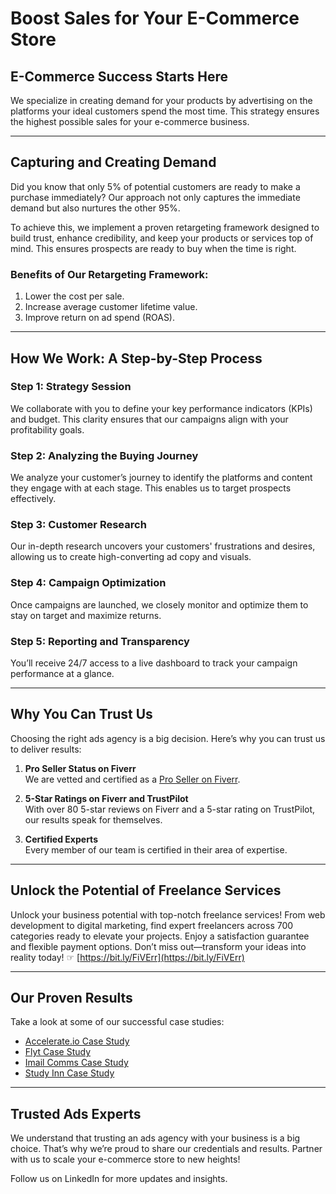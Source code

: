 # Boost Sales for Your E-Commerce Store

## E-Commerce Success Starts Here

We specialize in creating demand for your products by advertising on the platforms your ideal customers spend the most time. This strategy ensures the highest possible sales for your e-commerce business.

---

## Capturing and Creating Demand

Did you know that only 5% of potential customers are ready to make a purchase immediately? Our approach not only captures the immediate demand but also nurtures the other 95%. 

To achieve this, we implement a proven retargeting framework designed to build trust, enhance credibility, and keep your products or services top of mind. This ensures prospects are ready to buy when the time is right.

### Benefits of Our Retargeting Framework:
1. Lower the cost per sale.
2. Increase average customer lifetime value.
3. Improve return on ad spend (ROAS).

---

## How We Work: A Step-by-Step Process

### Step 1: Strategy Session
We collaborate with you to define your key performance indicators (KPIs) and budget. This clarity ensures that our campaigns align with your profitability goals.

### Step 2: Analyzing the Buying Journey
We analyze your customer’s journey to identify the platforms and content they engage with at each stage. This enables us to target prospects effectively.

### Step 3: Customer Research
Our in-depth research uncovers your customers' frustrations and desires, allowing us to create high-converting ad copy and visuals.

### Step 4: Campaign Optimization
Once campaigns are launched, we closely monitor and optimize them to stay on target and maximize returns.

### Step 5: Reporting and Transparency
You’ll receive 24/7 access to a live dashboard to track your campaign performance at a glance.

---

## Why You Can Trust Us

Choosing the right ads agency is a big decision. Here’s why you can trust us to deliver results:

1. **Pro Seller Status on Fiverr**  
   We are vetted and certified as a [Pro Seller on Fiverr](https://bit.ly/FiVErr).

2. **5-Star Ratings on Fiverr and TrustPilot**  
   With over 80 5-star reviews on Fiverr and a 5-star rating on TrustPilot, our results speak for themselves.

3. **Certified Experts**  
   Every member of our team is certified in their area of expertise.

---

## Unlock the Potential of Freelance Services  

Unlock your business potential with top-notch freelance services! From web development to digital marketing, find expert freelancers across 700 categories ready to elevate your projects. Enjoy a satisfaction guarantee and flexible payment options. Don’t miss out—transform your ideas into reality today! ☞ [https://bit.ly/FiVErr](https://bit.ly/FiVErr)

---

## Our Proven Results

Take a look at some of our successful case studies:

- [Accelerate.io Case Study](https://www.fluid-dm.com/wp-content/uploads/2023/05/Accelerate.io-Case-Study.pdf)  
- [Flyt Case Study](https://www.fluid-dm.com/wp-content/uploads/2023/05/Flyt-Case-Study.pdf)  
- [Imail Comms Case Study](https://www.fluid-dm.com/wp-content/uploads/2023/05/Imail-Comms-Case-study.pdf)  
- [Study Inn Case Study](https://www.fluid-dm.com/wp-content/uploads/2023/05/Study-Inn-Case-Study.pdf)

---

## Trusted Ads Experts

We understand that trusting an ads agency with your business is a big choice. That’s why we’re proud to share our credentials and results. Partner with us to scale your e-commerce store to new heights!

Follow us on LinkedIn for more updates and insights.
